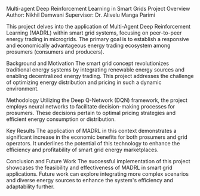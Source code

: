 Multi-agent Deep Reinforcement Learning in Smart Grids Project Overview Author: Nikhil Damwani Supervisor: Dr. Alivelu Manga Parimi

This project delves into the application of Multi-Agent Deep Reinforcement Learning (MADRL) within smart grid systems, focusing on peer-to-peer energy trading in microgrids. The primary goal is to establish a responsive and economically advantageous energy trading ecosystem among prosumers (consumers and producers).

Background and Motivation The smart grid concept revolutionizes traditional energy systems by integrating renewable energy sources and enabling decentralized energy trading. This project addresses the challenge of optimizing energy distribution and pricing in such a dynamic environment.

Methodology Utilizing the Deep Q-Network (DQN) framework, the project employs neural networks to facilitate decision-making processes for prosumers. These decisions pertain to optimal pricing strategies and efficient energy consumption or distribution.

Key Results The application of MADRL in this context demonstrates a significant increase in the economic benefits for both prosumers and grid operators. It underlines the potential of this technology to enhance the efficiency and profitability of smart grid energy marketplaces.

Conclusion and Future Work The successful implementation of this project showcases the feasibility and effectiveness of MADRL in smart grid applications. Future work can explore integrating more complex scenarios and diverse energy sources to enhance the system's efficiency and adaptability further.
